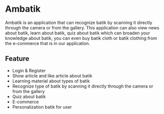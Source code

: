 # Ambatik
Ambatik is an application that can recognize batik by scanning it directly through the camera or from the gallery. This application can also view news about batik, learn about batik, quiz about batik which can broaden your knowledge about batik, you can even buy batik cloth or batik clothing from the e-commerce that is in our application.

## Feature
- Login & Register
- Show article and like article about batik
- Learning material about types of batik
- Recognize type of batik by scanning it directly through the camera or from the gallery
- Quiz about batik
- E-commerce
- Personalization batik for user
